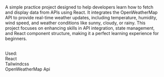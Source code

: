 A simple practice project designed to help developers learn how to fetch and display data from APIs using React. It integrates the OpenWeatherMap API to provide real-time weather updates, including temperature, humidity, wind speed, and weather conditions like sunny, cloudy, or rainy. This project focuses on enhancing skills in API integration, state management, and React component structure, making it a perfect learning experience for beginners. 


<br>
Used: <br>
React <br>
Tailwindcss <br>
OpenWeatherMap Api

